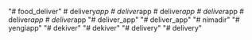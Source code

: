 "# food_deliver" 
#   d e l i v e r y _ a p p  
 #   d e l i v e r _ a p p  
 #   d e l i v e r _ a p p  
 #   d e l i v e r _ a p p  
 #   d e l i v e r _ a p p  
 #   d e l i v e r _ a p p  
 "# deliver_app" 
"# deliver_app" 
"# nimadir" 
"# yengiapp" 
"# dekiver" 
"# dekiver" 
"# delivery" 
"# delivery" 
